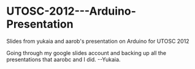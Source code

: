 # UTOSC-2012---Arduino-Presentation
Slides from yukaia and aarob's presentation on Arduino for UTOSC 2012

Going through my google slides account and backing up all the presentations that aarobc and I did. 
  --Yukaia.
